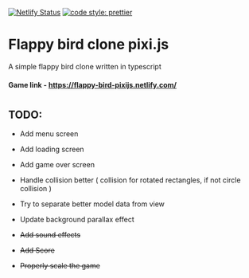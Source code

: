 [![Netlify Status](https://api.netlify.com/api/v1/badges/bd715853-3e7e-4d28-b333-bd60a28db017/deploy-status)](https://app.netlify.com/sites/flappy-bird-pixijs/deploys) [![code style: prettier](https://img.shields.io/badge/code_style-prettier-ff69b4.svg?style=flat-square)](https://github.com/prettier/prettier)

# Flappy bird clone pixi.js

A simple flappy bird clone written in typescript

#### Game link - https://flappy-bird-pixijs.netlify.com/

#

## TODO:

-   Add menu screen

-   Add loading screen

-   Add game over screen

-   Handle collision better ( collision for rotated rectangles, if not circle collision ) 

-   Try to separate better model data from view

-   Update background parallax effect  

-   ~~Add sound effects~~

-   ~~Add Score~~

-   ~~Properly scale the game~~

